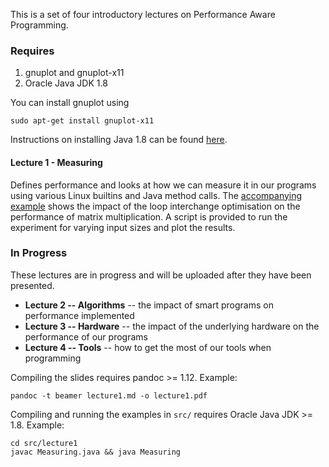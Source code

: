 This is a set of four introductory lectures on Performance Aware
Programming. 

### Requires

1. gnuplot and gnuplot-x11
2. Oracle Java JDK 1.8

You can install gnuplot using

```
sudo apt-get install gnuplot-x11
```

Instructions on installing Java 1.8 can be found [here](http://docs.oracle.com/javase/8/docs/technotes/guides/install/install_overview.html).

#### Lecture 1 - Measuring 
 Defines performance and looks at how we can measure it in our programs using various Linux builtins and Java method calls. The [accompanying example](src/lecture1) shows the impact of the loop interchange optimisation on the performance of matrix multiplication. A script is provided to run the experiment for varying input sizes and plot the results.

### In Progress
These lectures are in progress and will be uploaded after they have been presented.

*  __Lecture 2 -- Algorithms__ -- the impact of smart programs on performance
   implemented
* __Lecture 3 -- Hardware__ -- the impact of the underlying hardware on the
   performance of our programs
* __Lecture 4 -- Tools__ -- how to get the most of our tools when programming

Compiling the slides requires pandoc >= 1.12. Example:

```
pandoc -t beamer lecture1.md -o lecture1.pdf
```

Compiling and running the examples in `src/` requires Oracle Java JDK >= 1.8. Example:

```
cd src/lecture1
javac Measuring.java && java Measuring
```
